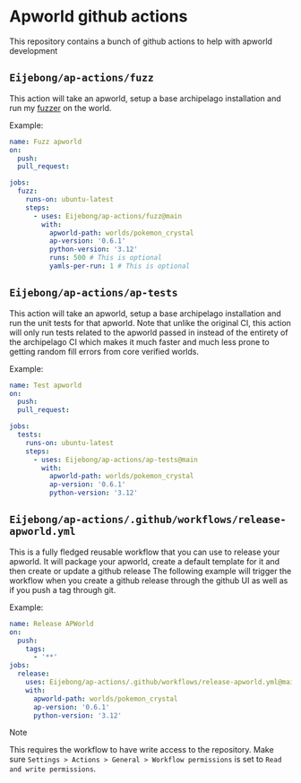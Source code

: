 # Apworld github actions

This repository contains a bunch of github actions to help with apworld development

## `Eijebong/ap-actions/fuzz`

This action will take an apworld, setup a base archipelago installation and run my [fuzzer](https://github.com/Eijebong/Archipelago-fuzzer) on the world.

Example:

```yaml
name: Fuzz apworld
on:
  push:
  pull_request:

jobs:
  fuzz:
    runs-on: ubuntu-latest
    steps:
      - uses: Eijebong/ap-actions/fuzz@main
        with:
          apworld-path: worlds/pokemon_crystal
          ap-version: '0.6.1'
          python-version: '3.12'
          runs: 500 # This is optional
          yamls-per-run: 1 # This is optional
```

## `Eijebong/ap-actions/ap-tests`

This action will take an apworld, setup a base archipelago installation and run the unit tests for that apworld.
Note that unlike the original CI, this action will only run tests related to
the apworld passed in instead of the entirety of the archipelago CI which makes
it much faster and much less prone to getting random fill errors from core verified worlds.

Example:

```yaml
name: Test apworld
on:
  push:
  pull_request:

jobs:
  tests:
    runs-on: ubuntu-latest
    steps:
      - uses: Eijebong/ap-actions/ap-tests@main
        with:
          apworld-path: worlds/pokemon_crystal
          ap-version: '0.6.1'
          python-version: '3.12'
```


## `Eijebong/ap-actions/.github/workflows/release-apworld.yml`

This is a fully fledged reusable workflow that you can use to release your apworld.
It will package your apworld, create a default template for it and then create or update a github release
The following example will trigger the workflow when you create a github
release through the github UI as well as if you push a tag through git.

Example:

```yaml
name: Release APWorld
on:
  push:
    tags:
      - '**'
jobs:
  release:
    uses: Eijebong/ap-actions/.github/workflows/release-apworld.yml@main
    with:
      apworld-path: worlds/pokemon_crystal
      ap-version: '0.6.1'
      python-version: '3.12'
```

> [!NOTE]
> This requires the workflow to have write access to the repository. Make sure `Settings > Actions > General > Workflow permissions` is set to `Read and write permissions`.
